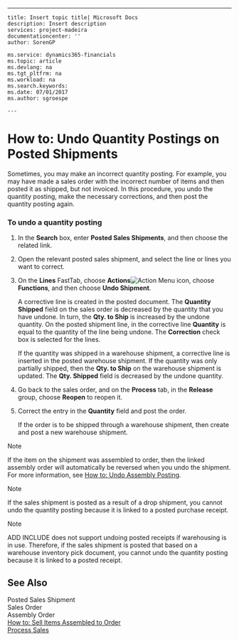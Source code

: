 ---
    title: Insert topic title| Microsoft Docs
    description: Insert description
    services: project-madeira
    documentationcenter: ''
    author: SorenGP

    ms.service: dynamics365-financials
    ms.topic: article
    ms.devlang: na
    ms.tgt_pltfrm: na
    ms.workload: na
    ms.search.keywords:
    ms.date: 07/01/2017
    ms.author: sgroespe

    ---
# How to: Undo Quantity Postings on Posted Shipments
Sometimes, you may make an incorrect quantity posting. For example, you may have made a sales order with the incorrect number of items and then posted it as shipped, but not invoiced. In this procedure, you undo the quantity posting, make the necessary corrections, and then post the quantity posting again.  
  
### To undo a quantity posting  
  
1.  In the **Search** box, enter **Posted Sales Shipments**, and then choose the related link.  
  
2.  Open the relevant posted sales shipment, and select the line or lines you want to correct.  
  
3.  On the **Lines** FastTab, choose **Actions**![Action Menu icon](../FullExperience/media/actionmenuicon.png "actionMenuIcon"), choose **Functions**, and then choose **Undo Shipment**.  
  
     A corrective line is created in the posted document. The **Quantity Shipped** field on the sales order is decreased by the quantity that you have undone. In turn, the **Qty. to Ship** is increased by the undone quantity. On the posted shipment line, in the corrective line **Quantity** is equal to the quantity of the line being undone. The **Correction** check box is selected for the lines.  
  
     If the quantity was shipped in a warehouse shipment, a corrective line is inserted in the posted warehouse shipment. If the quantity was only partially shipped, then the **Qty. to Ship** on the warehouse shipment is updated. The **Qty. Shipped** field is decreased by the undone quantity.  
  
4.  Go back to the sales order, and on the **Process** tab, in the **Release** group, choose **Reopen** to reopen it.  
  
5.  Correct the entry in the **Quantity** field and post the order.  
  
     If the order is to be shipped through a warehouse shipment, then create and post a new warehouse shipment.  
  
> [!NOTE]  
>  If the item on the shipment was assembled to order, then the linked assembly order will automatically be reversed when you undo the shipment. For more information, see [How to: Undo Assembly Posting](../FullExperience/how-to-undo-assembly-posting.md).  
  
> [!NOTE]  
>  If the sales shipment is posted as a result of a drop shipment, you cannot undo the quantity posting because it is linked to a posted purchase receipt.  
  
> [!NOTE]  
>  ADD INCLUDE<!--[!INCLUDE[navnow](../../includes/navnow_md.md)]--> does not support undoing posted receipts if warehousing is in use. Therefore, if the sales shipment is posted that based on a warehouse inventory pick document, you cannot undo the quantity posting because it is linked to a posted receipt.  
  
## See Also  
 Posted Sales Shipment   
 Sales Order   
 Assembly Order   
 [How to: Sell Items Assembled to Order](../FullExperience/how-to-sell-items-assembled-to-order.md)   
 [Process Sales](../FullExperience/process-sales.md)